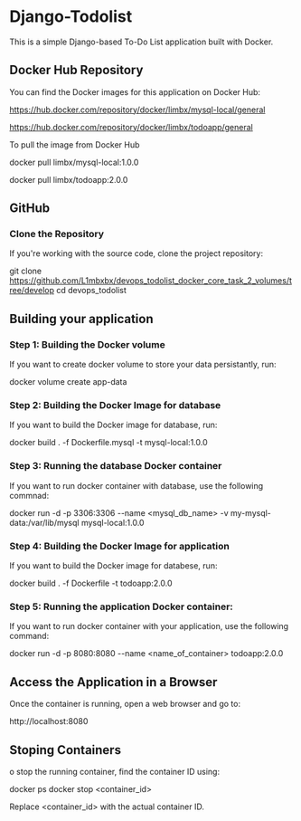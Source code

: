 # Django-Todolist
This is a simple Django-based To-Do List application built with Docker.

## Docker Hub Repository
You can find the Docker images for this application on Docker Hub:

https://hub.docker.com/repository/docker/limbx/mysql-local/general

https://hub.docker.com/repository/docker/limbx/todoapp/general

To pull the image from Docker Hub

docker pull limbx/mysql-local:1.0.0

docker pull limbx/todoapp:2.0.0

## GitHub

### Clone the Repository
If you're working with the source code, clone the project repository:

git clone https://github.com/L1mbxbx/devops_todolist_docker_core_task_2_volumes/tree/develop cd devops_todolist

## Building your application

### Step 1: Building the Docker volume
If you want to create docker volume to store your data persistantly, run:

docker volume create app-data

### Step 2: Building the Docker Image for database
If you want to build the Docker image for database, run:

docker build . -f Dockerfile.mysql -t mysql-local:1.0.0

### Step 3: Running the database Docker container
If you want to run docker container with database, use the following commnad:

docker run -d -p 3306:3306 --name <mysql_db_name> -v my-mysql-data:/var/lib/mysql mysql-local:1.0.0

### Step 4: Building the Docker Image for application
If you want to build the Docker image for databese, run:

docker build . -f Dockerfile -t todoapp:2.0.0 

### Step 5: Running the application Docker container:
If you want to run docker container with your application, use the following command:

docker run -d -p 8080:8080 --name <name_of_container> todoapp:2.0.0

## Access the Application in a Browser
Once the container is running, open a web browser and go to:

http://localhost:8080

## Stoping Containers
o stop the running container, find the container ID using:

docker ps docker stop <container_id>

Replace <container_id> with the actual container ID.
